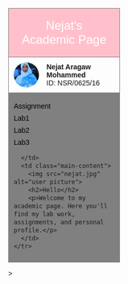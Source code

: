 <!DOCTYPE html>
<html lang="en">
<head>
 
  <title>Nejat's Academic Page</title>
<link rel="stylesheet" href="styles.css">
  <style>
    body {
      font-family: Arial, sans-serif;
      margin: 0;
    }

    table {
      width: 100%;
      border-collapse: collapse;
    }

    td {
      vertical-align: top;
      padding: 10px;
      border: 1px solid Gray;
    }

    .header {
      background-color: pink;
      color: white;
      text-align: center;
      font-size: 24px;
      padding: 20px;
    }

    .sidebar {
      width: 200px;
      background-color: gray;
    }

    .sidebar a {
      display: block;
      margin: 8px 0;
      text-decoration: none;
      color: black;
    }

    .profile {
      display: flex;
      align-items: center;
    }

    .profile img {
      width: 50px;
      height: 50px;
      border-radius: 50%;
      margin-right: 15px;
    }

    .main-content {
      padding: 10px;
      text-align: center;
    }

    .main-content img {
      width: 150px;
      height: 150px;
      border-radius: 20%;
    }
  </style>
</head>
<body>

  <table>
    <tr>
      <td colspan="2" class="header">Nejat's Academic Page</td>
    </tr>
    <tr>
      <td colspan="2">
        <div class="profile">
          <img src="nejat.jpg" alt="user picture">
          <div>
            <strong>Nejat Aragaw Mohammed</strong><br>
            ID: NSR/0625/16
          </div>
        </div>
      </td>
    </tr>
    <tr>
      <td class="sidebar">
        <a href="Assn1.html">Assignment</a>
        <a href="lab 1.html">Lab1</a>
        <a href="lab 2.html">Lab2</a>
        <a href="lab 3.html">Lab3</a>
       
      </td>
      <td class="main-content">
        <img src="nejat.jpg" alt="user picture">
        <h2>Hello</h2>
        <p>Welcome to my academic page. Here you'll find my lab work, assignments, and personal profile.</p>
      </td>
    </tr>
  </table>

</body>
</html>>
